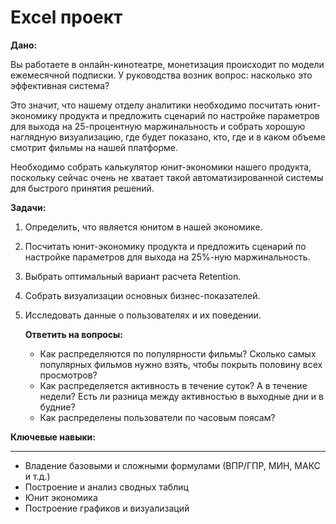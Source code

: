 # Excel проект
**Дано:**

Вы работаете в онлайн-кинотеатре, монетизация происходит по модели ежемесячной подписки. У руководства возник вопрос: насколько это эффективная система? 

Это значит, что нашему отделу аналитики необходимо посчитать юнит-экономику продукта и предложить сценарий по настройке параметров для выхода на 25-процентную маржинальность и собрать хорошую наглядную визуализацию, где будет показано, кто, где и в каком объеме смотрит фильмы на нашей платформе.

Необходимо собрать калькулятор юнит-экономики нашего продукта, поскольку сейчас очень не хватает такой автоматизированной системы для быстрого принятия решений. 

**Задачи:**

1. Определить, что является юнитом в нашей экономике.
2. Посчитать юнит-экономику продукта и предложить сценарий по настройке параметров для выхода на 25%-ную маржинальность.
3. Выбрать оптимальный вариант расчета Retention. 
4. Собрать визуализации основных бизнес-показателей.
5. Исследовать данные о пользователях и их поведении.
    
    **Ответить на вопросы:**
    
    * Как распределяются по популярности фильмы? Сколько самых популярных фильмов нужно взять, чтобы покрыть половину всех просмотров?
    * Как распределяется активность в течение суток? А в течение недели? Есть ли разница между активностью в выходные дни и в будние?
    * Как распределены пользователи по часовым поясам?

**Ключевые навыки:**

---
- Владение базовыми и сложными формулами (ВПР/ГПР, МИН, МАКС и т.д.)
- Построение и анализ сводных таблиц
- Юнит экономика
- Построение графиков и визуализаций
